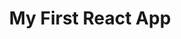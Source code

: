 ---
title: My First React App
description: In this project I built Tic Tac Toe following the tutorials from the React Documentation.
layout: layouts/projectpage.njk
link1: 'https://github.com/brodymileham/first-react-project'
link2: 'https://github.com/brodymileham/first-react-project'
---